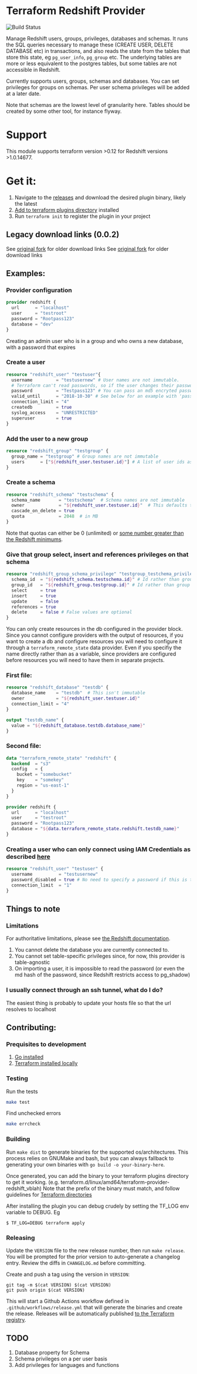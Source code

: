 # Terraform Redshift Provider

![Build Status](https://github.com/quinyx-tjeerd/terraform-provider-redshift/actions/workflows/go.yml/badge.svg)

Manage Redshift users, groups, privileges, databases and schemas. It runs the
SQL queries necessary to manage these (CREATE USER, DELETE DATABASE etc) in
transactions, and also reads the state from the tables that store this state,
eg `pg_user_info`, `pg_group` etc. The underlying tables are more or less
equivalent to the postgres tables, but some tables are not accessible in
Redshift.

Currently supports users, groups, schemas and databases. You can set privileges
for groups on schemas. Per user schema privileges will be added at a later
date.

Note that schemas are the lowest level of granularity here. Tables should be
created by some other tool, for instance flyway.

# Support

This module supports terraform version >0.12 for Redshift versions >1.0.14677.

# Get it:

1. Navigate to the [releases] and download the desired plugin binary, likely the latest
1. [Add to terraform plugins directory][installing_plugin] installed
1. Run `terraform init` to register the plugin in your project

## Legacy download links (0.0.2)

See [original fork](https://github.com/frankfarrell/terraform-provider-redshift) for older download links
See [original fork](https://github.com/cooperfillan/terraform-provider-redshift) for older download links

## Examples:

### Provider configuration

```terraform
provider redshift {
  url      = "localhost"
  user     = "testroot"
  password = "Rootpass123"
  database = "dev"
}
```

Creating an admin user who is in a group and who owns a new database, with a password that expires

### Create a user

```terraform
resource "redshift_user" "testuser"{
  username         = "testusernew" # User names are not immutable.
  # Terraform can't read passwords, so if the user changes their password it will not be picked up. One caveat is that when the user name is changed, the password is reset to this value
  password         = "Testpass123" # You can pass an md5 encryted password here by prefixing the hash with md5
  valid_until      = "2018-10-30" # See below for an example with 'password_disabled'
  connection_limit = "4"
  createdb         = true
  syslog_access    = "UNRESTRICTED"
  superuser        = true
}
```

### Add the user to a new group

```terraform
resource "redshift_group" "testgroup" {
  group_name = "testgroup" # Group names are not immutable
  users      = ["${redshift_user.testuser.id}"] # A list of user ids as output by terraform (from the pg_user_info table), not a list of usernames (they are not immnutable)
}
```

### Create a schema

```terraform
resource "redshift_schema" "testschema" {
  schema_name       = "testschema"  # Schema names are not immutable
  owner             = "${redshift_user.testuser.id}"  # This defaults to the current user (eg as specified in the provider config) if empty
  cascade_on_delete = true
  quota             = 2048  # in MB
}
```

Note that quotas can either be 0 (unlimited) or [some number greater than the
Redshift minimums][redshift-schema-parameters].

### Give that group select, insert and references privileges on that schema

```terraform
resource "redshift_group_schema_privilege" "testgroup_testchema_privileges" {
  schema_id  = "${redshift_schema.testschema.id}" # Id rather than group name
  group_id   = "${redshift_group.testgroup.id}" # Id rather than group name
  select     = true
  insert     = true
  update     = false
  references = true
  delete     = false # False values are optional
}
```

You can only create resources in the db configured in the provider block. Since
you cannot configure providers with the output of resources, if you want to
create a db and configure resources you will need to configure it through a
`terraform_remote_state` data provider. Even if you specifiy the name directly
rather than as a variable, since providers are configured before resources you
will need to have them in separate projects.

### First file:

```terraform
resource "redshift_database" "testdb" {
  database_name    = "testdb"  # This isn't immutable
  owner            = "${redshift_user.testuser.id}"
  connection_limit = "4"
}

output "testdb_name" {
  value = "${redshift_database.testdb.database_name}"
}
```

### Second file:

```terraform
data "terraform_remote_state" "redshift" {
  backend  = "s3"
  config   = {
    bucket = "somebucket"
    key    = "somekey"
    region = "us-east-1"
  }
}

provider redshift {
  url      = "localhost"
  user     = "testroot"
  password = "Rootpass123"
  database = "${data.terraform_remote_state.redshift.testdb_name}"
}
```

### Creating a user who can only connect using IAM Credentials as described [here](https://docs.aws.amazon.com/redshift/latest/mgmt/generating-user-credentials.html)

```terraform
resource "redshift_user" "testuser" {
  username          = "testusernew"
  password_disabled = true # No need to specify a password if this is true
  connection_limit  = "1"
}
```

## Things to note
### Limitations
For authoritative limitations, please see [the Redshift documentation](https://docs.aws.amazon.com/redshift/index.html).
1) You cannot delete the database you are currently connected to.
2) You cannot set table-specific privileges since, for now,  this provider is
table-agnostic
3) On importing a user, it is impossible to read the password (or even the md
hash of the password, since Redshift restricts access to pg_shadow)

### I usually connect through an ssh tunnel, what do I do?
The easiest thing is probably to update your hosts file so that the url resolves to localhost

## Contributing:

### Prequisites to development
1. [Go installed](https://golang.org/dl/)
2. [Terraform installed locally](https://www.terraform.io/downloads.html)

### Testing

Run the tests

```bash
make test
```

Find unchecked errors

```bash
make errcheck
```

### Building
Run `make dist` to generate binaries for the supported os/architectures. This
process relies on GNUMake and bash, but you can always fallback to generating
your own binaries with `go build -o your-binary-here`.

Once generated, you can add the binary to your terraform plugins directory to
get it working. (e.g.
terraform.d/linux/amd64/terraform-provider-redshift_vblah) Note that the prefix
of the binary must match, and follow guidelines for [Terraform
directories][installing_plugin]

After installing the plugin you can debug crudely by setting the TF_LOG env
variable to DEBUG. Eg

```
$ TF_LOG=DEBUG terraform apply
```

### Releasing

Update the `VERSION` file to the new release number, then run `make release`.
You will be prompted for the prior version to auto-generate a changelog entry.
Review the diffs in `CHANGELOG.md` before committing.

Create and push a tag using the version in `VERSION`:

```
git tag -m $(cat VERSION) $(cat VERSION)
git push origin $(cat VERSION)
```

This will start a Github Actions workflow defined in `.github/workflows/release.yml`
that will generate the binaries and create the release. Releases will be automatically
published [to the Terraform registry](https://registry.terraform.io/providers/quinyx-tjeerd/redshift/latest).

## TODO

1. Database property for Schema
2. Schema privileges on a per user basis
3. Add privileges for languages and functions

[installing_plugin]: https://www.terraform.io/docs/extend/how-terraform-works.html#implied-local-mirror-directories
[releases]: https://github.com/quinyx-tjeerd/terraform-provider-redshift/releases
[redshift-schema-parameters]: https://docs.aws.amazon.com/redshift/latest/dg/r_CREATE_SCHEMA.html#r_CREATE_SCHEMA-parameters
